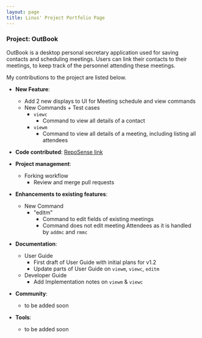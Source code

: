 ```yaml
---
layout: page
title: Linus' Project Portfolio Page
---
```


### Project: OutBook

OutBook is a desktop personal secretary application used for saving contacts and scheduling meetings. Users can link their contacts to their meetings, to keep track of the personnel attending these meetings.

My contributions to the project are listed below.

- **New Feature**:

  - Add 2 new displays to UI for Meeting schedule and view commands
  - New Commands + Test cases
    - `viewc`
      - Command to view all details of a contact
    - `viewm`
      - Command to view all details of a meeting, including listing all attendees

- **Code contributed**: [RepoSense link](https://nus-cs2103-ay2324s1.github.io/tp-dashboard/?search=lomaply&breakdown=true)

- **Project management**:

  - Forking workflow
    - Review and merge pull requests

- **Enhancements to existing features**:

  - New Command
    - "editm"
      - Command to edit fields of existing meetings
      - Command does not edit meeting Attendees as it is handled by `addmc` and `rmmc`

- **Documentation**:

  - User Guide
    - First draft of User Guide with initial plans for v1.2
    - Update parts of User Guide on `viewm`, `viewc`, `editm`
  - Developer Guide
    - Add Implementation notes on `viewm` & `viewc`

- **Community**:

  - to be added soon

- **Tools**:

  - to be added soon

